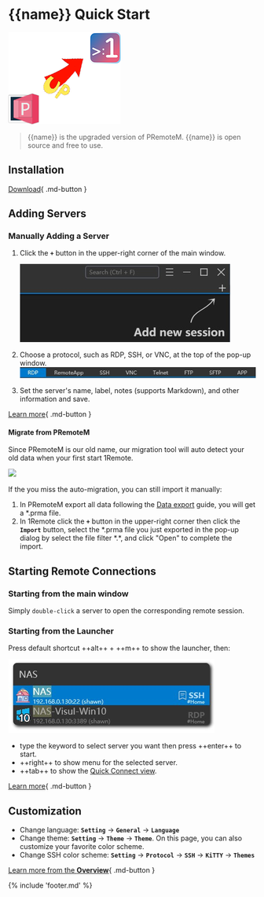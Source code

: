 # {{name}} Quick Start

![logo](img/p2o.png)

> {{name}} is the upgraded version of PRemoteM.
> {{name}} is open source and free to use.

## Installation

[Download](../download.md){ .md-button }

## Adding Servers

### Manually Adding a Server

1. Click the **`+`** button in the upper-right corner of the main window.

    ![add-server](./img/add-server1.jpg)

2. Choose a protocol, such as RDP, SSH, or VNC, at the top of the pop-up window.
    ![add-server](./img/add-server2.jpg)

3. Set the server's name, label, notes (supports Markdown), and other information and save.

[Learn more](/usage/overview/#adding-server){ .md-button }

#### Migrate from PRemoteM

Since PRemoteM is our old name, our migration tool will auto detect your old data when your first start 1Remote.

<image src="/usage/img/migrate-tools-for-prm.jpg" width="400px"></image>

If the you miss the auto-migration, you can still import it manually:

1. In PRemoteM export all data following the [Data export](usage/overview/#data-export) guide, you will get a *.prma file.
2. In 1Remote click the **`+`** button in the upper-right corner then click the **`Import`** button, select the *.prma file you just exported in the pop-up dialog by select the file filter \*\.\*, and click "Open" to complete the import.

## Starting Remote Connections

### Starting from the main window

Simply `double-click` a server to open the corresponding remote session.

### Starting from the Launcher

Press default shortcut ++alt++ + ++m++ to show the launcher, then:

![launcher-search-result](launcher/img/launcher-search-result.jpg)

- type the keyword to select server you want then press ++enter++ to start.
- ++right++ to show menu for the selected server.
- ++tab++ to show the [Quick Connect view](/usage/launcher/quick-connect/).

[Learn more](/usage/launcher/basic/){ .md-button }

## Customization

- Change language: **`Setting`** -> **`General`** -> **`Language`**
- Change theme: **`Setting`** -> **`Theme`** -> **`Theme`**. On this page, you can also customize your favorite color scheme.
- Change SSH color scheme: **`Setting`** -> **`Protocol`** -> **`SSH`** -> **`KiTTY`** -> **`Themes`**

[Learn more from the **Overview**](./overview.md){ .md-button }

{% include 'footer.md' %}
